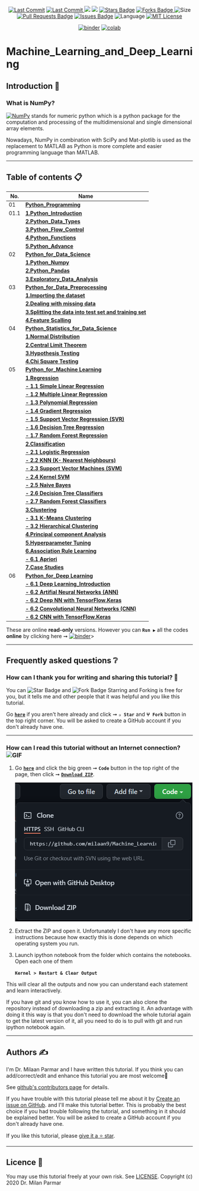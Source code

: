 <p align="center"> 
<a href="https://github.com/milaan9"><img src="https://img.shields.io/static/v1?logo=github&label=maintainer&message=milaan9&color=ff3300" alt="Last Commit"/></a> 
<a href="https://github.com/milaan9/Machine_Learning_and_Deep_Learning/graphs/commit-activity"><img src="https://img.shields.io/github/last-commit/milaan9/Machine_Learning_and_Deep_Learning.svg?colorB=ff8000&style=flat" alt="Last Commit"/> </a> 
<a href="https://github.com/milaan9/Machine_Learning_and_Deep_Learning/pulse" alt="Activity"><img src="https://img.shields.io/github/commit-activity/m/milaan9/Machine_Learning_and_Deep_Learning.svg?colorB=teal&style=flat" /></a> 
<a href="https://hits.seeyoufarm.com"><img src="https://hits.seeyoufarm.com/api/count/incr/badge.svg?url=https%3A%2F%2Fgithub.com%2Fmilaan9%2FMachine_Learning_and_Deep_Learning&count_bg=%231DC92C&title_bg=%23555555&icon=&icon_color=%23E7E7E7&title=views&edge_flat=false"/></a>
<a href="https://github.com/milaan9/Machine_Learning_and_Deep_Learning/stargazers"><img src="https://img.shields.io/github/stars/milaan9/Machine_Learning_and_Deep_Learning.svg?colorB=1a53ff" alt="Stars Badge"/></a>
<a href="https://github.com/milaan9/Machine_Learning_and_Deep_Learning/network/members"><img src="https://img.shields.io/github/forks/milaan9/Machine_Learning_and_Deep_Learning" alt="Forks Badge"/> </a>
<img src="https://img.shields.io/github/repo-size/milaan9/Machine_Learning_and_Deep_Learning.svg?colorB=CC66FF&style=flat" alt="Size"/>
<a href="https://github.com/milaan9/Machine_Learning_and_Deep_Learning/pulls"><img src="https://img.shields.io/github/issues-pr/milaan9/Machine_Learning_and_Deep_Learning.svg?colorB=yellow&style=flat" alt="Pull Requests Badge"/></a>
<a href="https://github.com/milaan9/Machine_Learning_and_Deep_Learning/issues"><img src="https://img.shields.io/github/issues/milaan9/Machine_Learning_and_Deep_Learning.svg?colorB=yellow&style=flat" alt="Issues Badge"/></a>
<img src="https://img.shields.io/github/languages/top/milaan9/Machine_Learning_and_Deep_Learning.svg?colorB=996600&style=flat" alt="Language"/></a> 
<a href="https://github.com/milaan9/Machine_Learning_and_Deep_Learning/blob/main/LICENSE"><img src="https://img.shields.io/badge/License-MIT-blueviolet.svg" alt="MIT License"/></a>
</p> 
<!--<img src="https://badges.pufler.dev/contributors/milaan9/01_Python_Introduction?size=50&padding=5&bots=true" alt="milaan9"/>-->

<p align="center"> 
<a href="https://mybinder.org/v2/gh/milaan9/Machine_Learning_and_Deep_Learning/HEAD"><img src="https://mybinder.org/badge_logo.svg" alt="binder"/></a>
<a href="https://githubtocolab.com/milaan9/Machine_Learning_and_Deep_Learning"><img src="https://colab.research.google.com/assets/colab-badge.svg" alt="colab"/></a> 
</p> 

# Machine_Learning_and_Deep_Learning

## Introduction 👋

### What is NumPy?
[![NumPy](https://img.shields.io/badge/Numpy-777BB4?style=flat&logo=numpy&logoColor=white)](https://numpy.org/) stands for numeric python which is a python package for the computation and processing of the multidimensional and single dimensional array elements.

Nowadays, NumPy in combination with SciPy and Mat-plotlib is used as the replacement to MATLAB as Python is more complete and easier programming language than MATLAB.

---

## Table of contents 📋

| **No.** | **Name** | 
| ------- | -------- | 
| 01 | **[Python_Programming](XXX)** |
| 01.1   | **[1.Python_Introduction](XXX)** |
|    | **[2.Python_Data_Types](XXX)** |
|    | **[3.Python_Flow_Control](XXX)** |
|    | **[4.Python_Functions](XXX)** |
|    | **[5.Python_Advance](XXX)** |
| 02 | **[Python_for_Data_Science](XXX)** |
|    | **[1.Python_Numpy](XXX)** |
|    | **[2.Python_Pandas](XXX)** |
|    | **[3.Exploratory_Data_Analysis](XXX)** |
| 03 | **[Python_for_Data_Preprocessing](XXX)** |
|    | **[1.Importing the dataset](XXX)** |
|    | **[2.Dealing with missing data](XXX)** |
|    | **[3.Splitting the data into test set and training set](XXX)** |
|    | **[4.Feature Scalling](XXX)** |
| 04 | **[Python_Statistics_for_Data_Science](XXX)** |
|    | **[1.Normal Distribution](XXX)** |
|    | **[2.Central Limit Theorem](XXX)** |
|    | **[3.Hypothesis Testing](XXX)** |
|    | **[4.Chi Square Testing](XXX)** |
| 05 | **[Python_for_Machine Learning](XXX)** |
|    | **[1.Regression](XXX)** |
|    | **[- 1.1 Simple Linear Regression](XXX)** |
|    | **[- 1.2 Multiple Linear Regression](XXX)** |
|    | **[- 1.3 Polynomial Regression](XXX)** |
|    | **[- 1.4 Gradient Regression](XXX)** |
|    | **[- 1.5 Support Vector Regression (SVR)](XXX)** |
|    | **[- 1.6 Decision Tree Regression](XXX)** |
|    | **[- 1.7 Random Forest Regression](XXX)** |
|    | **[2.Classification](XXX)** |
|    | **[- 2.1 Logistic Regression](XXX)** |
|    | **[- 2.2 KNN (K- Nearest Neighbours)](XXX)** |
|    | **[- 2.3 Support Vector Machines (SVM)](XXX)** |
|    | **[- 2.4 Kernel SVM](XXX)** |
|    | **[- 2.5 Naive Bayes](XXX)** |
|    | **[- 2.6 Decision Tree Classifiers](XXX)** |
|    | **[- 2.7 Random Forest Classifiers](XXX)** |
|    | **[3.Clustering](XXX)** |
|    | **[- 3.1 K-Means Clustering](XXX)** |
|    | **[- 3.2 Hierarchical Clustering](XXX)** |
|    | **[4.Principal component Analysis](XXX)** |
|    | **[5.Hyperparameter Tuning](XXX)** |
|    | **[6.Association Rule Learning](XXX)** |
|    | **[- 6.1 Apriori](XXX)** |
|    | **[7.Case Studies](XXX)** |
| 06 | **[Python_for_Deep Learning](XXX)** |
|    | **[- 6.1 Deep Learning_Introduction](XXX)** |
|    | **[- 6.2 Artifial Neural Networks (ANN)](XXX)** |
|    | **[- 6.2 Deep NN with TensorFlow.Keras](XXX)** |
|    | **[- 6.2 Convolutional Neural Networks (CNN) ](XXX)** |
|    | **[- 6.2 CNN with TensorFlow.Keras](XXX)** |


These are online **read-only** versions. However you can **`Run ▶`**  all the codes **online** by clicking here ➞ <a href="https://mybinder.org/v2/gh/milaan9/09_Python_NumPy_Module/HEAD"><img src="https://mybinder.org/badge_logo.svg" alt="binder"/></a>>

---

## Frequently asked questions ❔

### How can I thank you for writing and sharing this tutorial? 🌷

You can <img src="https://img.shields.io/static/v1?label=%E2%AD%90 Star &message=if%20useful&style=style=flat&color=blue" alt="Star Badge"/> and <img src="https://img.shields.io/static/v1?label=%E2%B5%96 Fork &message=if%20useful&style=style=flat&color=blue" alt="Fork Badge"/> Starring and Forking is free for you, but it tells me and other people that it was helpful and you like this tutorial.

Go [**`here`**](https://github.com/milaan9/Machine_Learning_and_Deep_Learning) if you aren't here already and click ➞ **`✰ Star`** and **`ⵖ Fork`** button in the top right corner. You will be asked to create a GitHub account if you don't already have one.

---

### How can I read this tutorial without an Internet connection? <img alt="GIF" src="https://github.com/TheDudeThatCode/TheDudeThatCode/blob/master/Assets/hmm.gif" width="20vw" />

1. Go [**`here`**](https://github.com/milaan9/Machine_Learning_and_Deep_Learning) and click the big green ➞ **`Code`** button in the top right of the page, then click ➞ [**`Download ZIP`**](https://github.com/milaan9/Machine_Learning_and_Deep_Learning/archive/refs/heads/main.zip).

    ![Download ZIP](img/dnld_rep.png)

2. Extract the ZIP and open it. Unfortunately I don't have any more specific instructions because how exactly this is done depends on which operating system you run.
    
3. Launch ipython notebook from the folder which contains the notebooks. Open each one of them
  
    **`Kernel > Restart & Clear Output`**
    
This will clear all the outputs and now you can understand each statement and learn interactively.

If you have git and you know how to use it, you can also clone the repository instead of downloading a zip and extracting it. An advantage with doing it this way is that you don't need to download the whole tutorial again to get the latest version of it, all you need to do is to pull with git and run ipython notebook again.

---

## Authors ✍️

I'm Dr. Milaan Parmar and I have written this tutorial. If you think you can add/correct/edit and enhance this tutorial you are most welcome🙏

See [github's contributors page](https://github.com/milaan9/Machine_Learning_and_Deep_Learning/graphs/contributors) for details.

If you have trouble with this tutorial please tell me about it by [Create an issue on GitHub](https://github.com/milaan9/Machine_Learning_and_Deep_Learning/issues/new). and I'll make this tutorial better. This is probably the best choice if you had trouble following the tutorial, and something in it should be explained better. You will be asked to create a GitHub account if you don't already have one.

If you like this tutorial, please [give it a ⭐ star](https://github.com/milaan9/Machine_Learning_and_Deep_Learning).

---

## Licence 📜

You may use this tutorial freely at your own risk. See [LICENSE](./LICENSE).
Copyright (c) 2020 Dr. Milan Parmar
